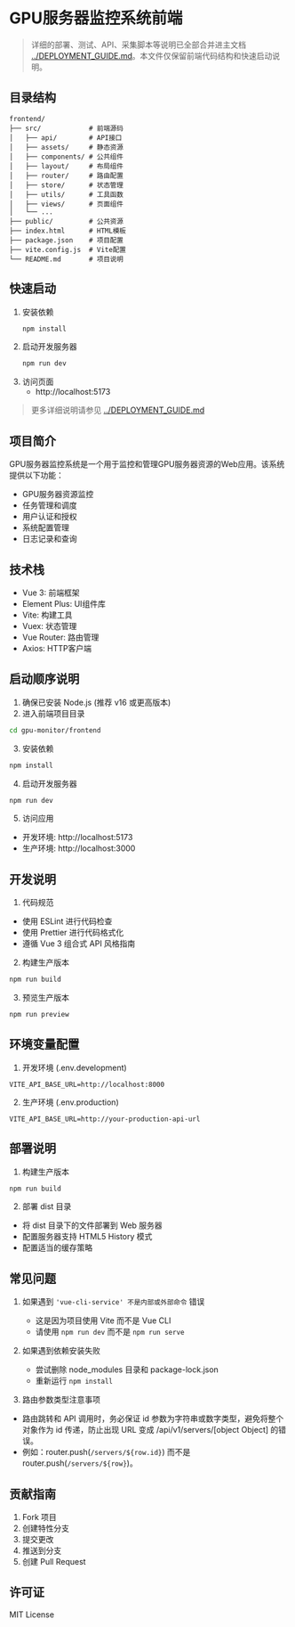 # GPU服务器监控系统前端

> 详细的部署、测试、API、采集脚本等说明已全部合并进主文档 [../DEPLOYMENT_GUIDE.md](../DEPLOYMENT_GUIDE.md)。本文件仅保留前端代码结构和快速启动说明。

## 目录结构

```
frontend/
├── src/            # 前端源码
│   ├── api/        # API接口
│   ├── assets/     # 静态资源
│   ├── components/ # 公共组件
│   ├── layout/     # 布局组件
│   ├── router/     # 路由配置
│   ├── store/      # 状态管理
│   ├── utils/      # 工具函数
│   ├── views/      # 页面组件
│   └── ...
├── public/         # 公共资源
├── index.html      # HTML模板
├── package.json    # 项目配置
├── vite.config.js  # Vite配置
└── README.md       # 项目说明
```

## 快速启动

1. 安装依赖
   ```bash
   npm install
   ```
2. 启动开发服务器
   ```bash
   npm run dev
   ```
3. 访问页面
   - http://localhost:5173

> 更多详细说明请参见 [../DEPLOYMENT_GUIDE.md](../DEPLOYMENT_GUIDE.md)

## 项目简介
GPU服务器监控系统是一个用于监控和管理GPU服务器资源的Web应用。该系统提供以下功能：
- GPU服务器资源监控
- 任务管理和调度
- 用户认证和授权
- 系统配置管理
- 日志记录和查询

## 技术栈
- Vue 3: 前端框架
- Element Plus: UI组件库
- Vite: 构建工具
- Vuex: 状态管理
- Vue Router: 路由管理
- Axios: HTTP客户端

## 启动顺序说明
1. 确保已安装 Node.js (推荐 v16 或更高版本)
2. 进入前端项目目录
```bash
cd gpu-monitor/frontend
```

3. 安装依赖
```bash
npm install
```

4. 启动开发服务器
```bash
npm run dev
```

5. 访问应用
- 开发环境: http://localhost:5173
- 生产环境: http://localhost:3000

## 开发说明
1. 代码规范
- 使用 ESLint 进行代码检查
- 使用 Prettier 进行代码格式化
- 遵循 Vue 3 组合式 API 风格指南

2. 构建生产版本
```bash
npm run build
```

3. 预览生产版本
```bash
npm run preview
```

## 环境变量配置
1. 开发环境 (.env.development)
```
VITE_API_BASE_URL=http://localhost:8000
```

2. 生产环境 (.env.production)
```
VITE_API_BASE_URL=http://your-production-api-url
```

## 部署说明
1. 构建生产版本
```bash
npm run build
```

2. 部署 dist 目录
- 将 dist 目录下的文件部署到 Web 服务器
- 配置服务器支持 HTML5 History 模式
- 配置适当的缓存策略

## 常见问题
1. 如果遇到 `'vue-cli-service' 不是内部或外部命令` 错误
   - 这是因为项目使用 Vite 而不是 Vue CLI
   - 请使用 `npm run dev` 而不是 `npm run serve`

2. 如果遇到依赖安装失败
   - 尝试删除 node_modules 目录和 package-lock.json
   - 重新运行 `npm install`

3. 路由参数类型注意事项
- 路由跳转和 API 调用时，务必保证 id 参数为字符串或数字类型，避免将整个对象作为 id 传递，防止出现 URL 变成 /api/v1/servers/[object Object] 的错误。
- 例如：router.push(`/servers/${row.id}`) 而不是 router.push(`/servers/${row}`)。

## 贡献指南
1. Fork 项目
2. 创建特性分支
3. 提交更改
4. 推送到分支
5. 创建 Pull Request

## 许可证
MIT License 